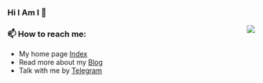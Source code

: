 ### Hi I Am I 👋

<img align="right" src="https://github-readme-stats.vercel.app/api?username=5ime&show_icons=true&icon_color=0366d6&bg_color=ffffff&hide_title=true&hide=contribs&include_all_commits=true"/>

### 📫 How to reach me: 

- My home page [Index](https://biaobai.name)
- Read more about my [Blog](https://5ime.cn)
- Talk with me by [Telegram](https://t.me/iami_bot)
 

<!--
**5ime/5ime** is a ✨ _special_ ✨ repository because its `README.md` (this file) appears on your GitHub profile.
https://github-readme-stats.vercel.app/api?bg_color=151515&text_color=9f9f9f&icon_color=79ff97&title_color=fff&username=5ime&show_icons=true&count_private=true
Here are some ideas to get you started:

- 🔭 I’m currently working on ...
- 🌱 I’m currently learning ...
- 👯 I’m looking to collaborate on ...
- 🤔 I’m looking for help with ...
- 💬 Ask me about ...
- 📫 How to reach me: ...
- 😄 Pronouns: ...
- ⚡ Fun fact: ...
-->
